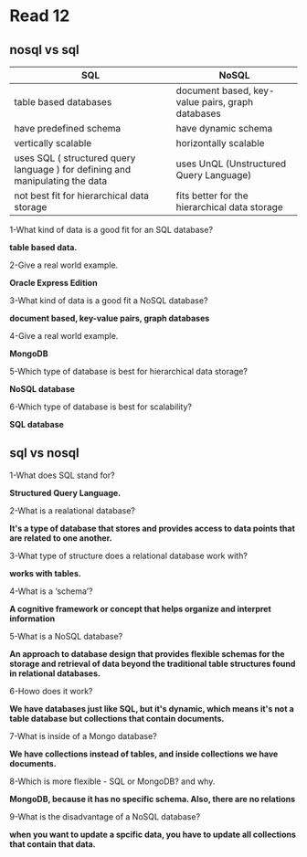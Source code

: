 # Read 12

## nosql vs sql

| **SQL** | **NoSQL** |
|-----|-----|
| table based databases | document based, key-value pairs, graph databases|
| have predefined schema | have dynamic schema |
| vertically scalable | horizontally scalable |
| uses SQL ( structured query language ) for defining and manipulating the data | uses UnQL (Unstructured Query Language) |
| not best fit for hierarchical data storage | fits better for the hierarchical data storage |


1-What kind of data is a good fit for an SQL database?

**table based data.**

2-Give a real world example.

**Oracle Express Edition**

3-What kind of data is a good fit a NoSQL database?

**document based, key-value pairs, graph databases**

4-Give a real world example.

**MongoDB**

5-Which type of database is best for hierarchical data storage?

**NoSQL database**

6-Which type of database is best for scalability?

**SQL database**


## sql vs nosql 


1-What does SQL stand for?

**Structured Query Language.**

2-What is a realational database?

**It's a type of database that stores and provides access to data points that are related to one another.**

3-What type of structure does a relational database work with?

**works with tables.**

4-What is a ‘schema’?

**A cognitive framework or concept that helps organize and interpret information**

5-What is a NoSQL database?

**An approach to database design that provides flexible schemas for the storage and retrieval of data beyond the traditional table structures found in relational databases.**

6-Howo does it work?

**We have databases just like SQL, but it's dynamic, which means it's not a table database but collections that contain documents.**

7-What is inside of a Mongo database?

**We have collections instead of tables, and inside collections we have documents.**

8-Which is more flexible - SQL or MongoDB? and why.

**MongoDB, because it has no specific schema. Also, there are no relations**

9-What is the disadvantage of a NoSQL database?

**when you want to update a spcific data, you have to update all collections that contain that data.**